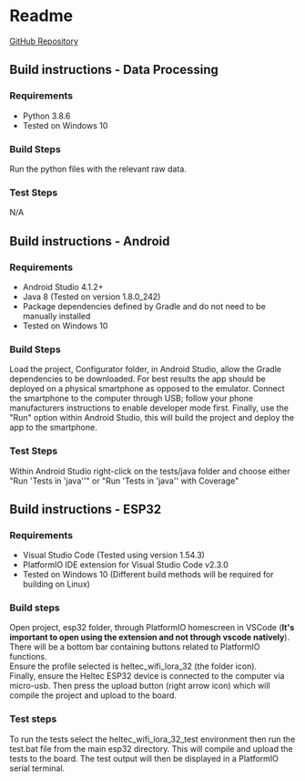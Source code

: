 # Readme

[GitHub Repository](https://github.com/RyWilliamson/Keep-Your-Distance)

## Build instructions - Data Processing

### Requirements

- Python 3.8.6
- Tested on Windows 10

### Build Steps

Run the python files with the relevant raw data.

### Test Steps

N/A

## Build instructions - Android

### Requirements

- Android Studio 4.1.2+
- Java 8 (Tested on version 1.8.0_242)
- Package dependencies defined by Gradle and do not need to be manually installed
- Tested on Windows 10

### Build Steps

Load the project, Configurator folder, in Android Studio, allow the Gradle dependencies to be downloaded. For best results the app should be deployed on a physical smartphone as opposed to the emulator. Connect the smartphone to the computer through USB; follow your phone manufacturers instructions to enable developer mode first. Finally, use the "Run" option within Android Studio, this will build the project and deploy the app to the smartphone.

### Test Steps

Within Android Studio right-click on the tests/java folder and choose either "Run 'Tests in 'java''" or "Run 'Tests in 'java'' with Coverage"

## Build instructions - ESP32

### Requirements

- Visual Studio Code (Tested using version 1.54.3)
- PlatformIO IDE extension for Visual Studio Code v2.3.0
- Tested on Windows 10 (Different build methods will be required for building on Linux)

### Build steps

Open project, esp32 folder, through PlatformIO homescreen in VSCode (**It\'s important to open using the extension and not through vscode natively**). There will be a bottom bar containing buttons related to PlatformIO functions.  
Ensure the profile selected is heltec_wifi_lora_32 (the folder icon).  
Finally, ensure the Heltec ESP32 device is connected to the computer via micro-usb. Then press the upload button (right arrow icon) which will compile the project and upload to the board.

### Test steps

To run the tests select the heltec_wifi_lora_32_test environment then run the test.bat file from the main esp32 directory. This will compile and upload the tests to the board. The test output will then be displayed in a PlatformIO serial terminal.

